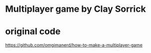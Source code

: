 # Multiplayer game by Clay Sorrick





# original code
 https://github.com/omgimanerd/how-to-make-a-multiplayer-game